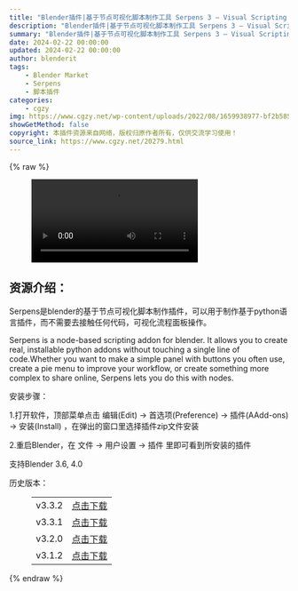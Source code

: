 ```yaml
---
title: "Blender插件|基于节点可视化脚本制作工具 Serpens 3 – Visual Scripting Addon Creator v3.3.3"
description: "Blender插件|基于节点可视化脚本制作工具 Serpens 3 – Visual Scripting Addon Creator v3.3.3"
summary: "Blender插件|基于节点可视化脚本制作工具 Serpens 3 – Visual Scripting Addon Creator v3.3.3"
date: 2024-02-22 00:00:00
updated: 2024-02-22 00:00:00
author: blenderit
tags: 
    - Blender Market
    - Serpens
    - 脚本插件
categories:
    - cgzy
img: https://www.cgzy.net/wp-content/uploads/2022/08/1659938977-bf2b585aaeb7a04.jpg
showGetMethod: false
copyright: 本插件资源来自网络，版权归原作者所有，仅供交流学习使用！
source_link: https://www.cgzy.net/20279.html
---
```


{% raw %}
<figure class="wp-block-video aligncenter"><video controls src="https://cloud.video.taobao.com/play/u/717183932/p/1/e/6/t/1/371215196319.mp4"></video></figure><div class="wp-block-pandastudio-title"><div class="title_style_01"><h2 id="h2-0">资源介绍：</h2></div></div><p class="is-style-text-indent-2em">Serpens是blender的基于节点可视化脚本制作插件，可以用于制作基于python语言插件，而不需要去接触任何代码，可视化流程面板操作。</p><p>Serpens is a node-based scripting addon for blender. It allows you to create real, installable python addons without touching a single line of code.Whether you want to make a simple panel with buttons you often use, create a pie menu to improve your workflow, or create something more complex to share online, Serpens lets you do this with nodes.</p><div class="wp-block-pandastudio-title"><div class="title_style_01"><p>安装步骤：</p></div></div><p>1.打开软件，顶部菜单点击 编辑(Edit) → 首选项(Preference) → 插件(AAdd-ons) → 安装(Install) ，在弹出的窗口里选择插件zip文件安装</p><p>2.重启Blender，在 文件 → 用户设置 → 插件 里即可看到所安装的插件</p><div class="wp-block-pandastudio-tips"><div class="tip success "><p>支持Blender 3.6, 4.0</p>
</div></div><div class="wp-block-pandastudio-title"><div class="title_style_01"><p>历史版本：</p></div></div><figure class="wp-block-table has-medium-font-size"><table><tbody><tr><td>v3.3.2</td><td><a href="https://www.cgzy.net/go?_=346ca9209aaHR0cHM6Ly9wYW4uYmFpZHUuY29tL3MvMWZKalVDZzdBbTRvdTZyX3Q0U1g3QlE%2FcHdkPW1rYWU%3D" target="_blank">点击下载</a></td></tr><tr><td>v3.3.1</td><td><a href="https://www.cgzy.net/go?_=45df7d01cbaHR0cHM6Ly9wYW4uYmFpZHUuY29tL3MvMUpvMURSTWJuY1N6NjFxZFFaN0sxTVE%2FcHdkPXVuZGU%3D" target="_blank">点击下载</a></td></tr><tr><td>v3.2.0</td><td><a href="https://www.cgzy.net/go?_=8991057b94aHR0cHM6Ly9wYW4uYmFpZHUuY29tL3MvMTRsdVJ5b2VpUjBWeGNGRGNuSG8td1E%2FcHdkPTQ1ZmI%3D" target="_blank">点击下载</a></td></tr><tr><td>v3.1.2</td><td><a href="https://www.cgzy.net/go?_=5986599ebdaHR0cHM6Ly9wYW4uYmFpZHUuY29tL3MvMWMzc2Z3eVdqaFp1dW5VUVNwWEpjMHc%2FcHdkPXlsazc%3D" target="_blank">点击下载</a></td></tr></tbody></table></figure>
<div style="display: none">cgzy</div>
{% endraw %}